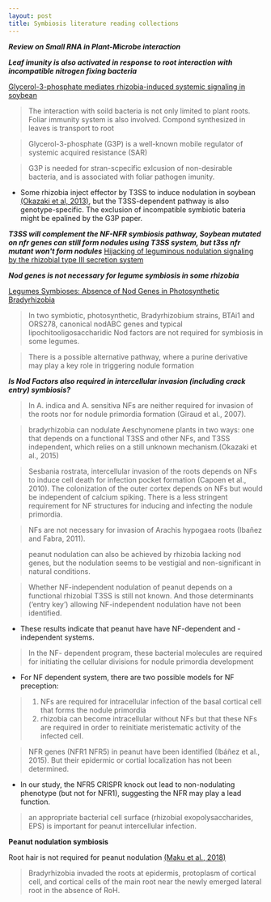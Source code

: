 ```yaml
---
layout: post
title: Symbiosis literature reading collections
---
```

_**Review on Small RNA in Plant-Microbe interaction**_


_**Leaf imunity is also activated in response to root interaction with incompatible nitrogen fixing bacteria**_

[Glycerol-3-phosphate mediates rhizobia-induced systemic signaling in soybean](https://www.nature.com/articles/s41467-019-13318-8)

>The interaction with soild bacteria is not only limited to plant roots. Foliar immunity system is also involved. Compond synthesized in leaves is transport to root

>Glycerol-3-phosphate (G3P) is a well-known mobile regulator of systemic acquired resistance (SAR)

>G3P is needed for stran-scpecific exlcusion of non-desirable bacteria, and is associated with foliar pathogen imunity.

* Some rhizobia inject effector by T3SS to induce nodulation in soybean [(Okazaki et al, 2013)](https://www.pnas.org/content/110/42/17131.short), but the T3SS-dependent pathway is also genotype-specific. The exclusion of incompatible symbiotic bateria might be epalined by the G3P paper. 

**_T3SS will complement the NF-NFR symbiosis pathway, Soybean mutated on nfr genes can still form nodules using T3SS system, but t3ss nfr mutant won't form nodules_**
[Hijacking of leguminous nodulation signaling by the rhizobial type III secretion system](https://www.pnas.org/content/110/42/17131.long)


**_Nod genes is not necessary for legume symbiosis in some rhizobia_**

[Legumes Symbioses: Absence of Nod Genes in Photosynthetic Bradyrhizobia](https://science.sciencemag.org/content/316/5829/1307.long)

>In two symbiotic, photosynthetic, Bradyrhizobium strains, BTAi1 and ORS278, canonical nodABC genes and typical lipochitooligosaccharidic Nod factors are not required for symbiosis in some legumes.

>There is a possible alternative pathway, where a purine derivative may play a key role in triggering nodule formation

**_Is Nod Factors also required in intercellular invasion (including crack entry) symbiosis?_**

>In A. indica and A. sensitiva NFs are neither required for invasion of the roots nor for nodule primordia formation (Giraud et al., 2007).

>bradyrhizobia can nodulate Aeschynomene plants in two ways: one that depends on a functional T3SS and other NFs, and T3SS independent, which relies on a still unknown mechanism.(Okazaki et al., 2015)

>Sesbania rostrata, intercellular invasion of the roots depends on NFs to induce cell death for infection pocket formation (Capoen et al., 2010). 
> The colonization of the outer cortex depends on NFs but would be independent of calcium spiking. 
>There is a less stringent requirement for NF structures for inducing and infecting the nodule primordia.

>NFs are not necessary for invasion of Arachis hypogaea roots (Ibañez and Fabra, 2011).


>peanut nodulation can also be achieved by rhizobia lacking nod genes, but the nodulation seems to be vestigial and non-significant in natural conditions.

>Whether NF-independent nodulation of peanut depends on a functional rhizobial T3SS is still not known. And those determinants (‘entry key’) allowing NF-independent nodulation have not been identified.

* These results indicate that peanut have have NF-dependent and -independent systems. 
>In the NF- dependent program, these bacterial molecules are required for initiating the cellular divisions for nodule primordia development

* For NF dependent system, there are two possible models for NF preception:
>1. NFs are required for intracellular infection of the basal cortical cell that forms the nodule primordia
>2. rhizobia can become intracellular without NFs but that these NFs are required in order to reinitiate meristematic activity of the infected cell.

> NFR genes (NFR1 NFR5) in peanut have been identified (Ibáñez et al., 2015). But their epidermic or cortial localization has not been determined. 

* In our study, the NFR5 CRISPR knock out lead to non-nodulating phenotype (but not for NFR1), suggesting the NFR may play a lead function.

>an appropriate bacterial cell surface (rhizobial exopolysaccharides, EPS) is important for peanut intercellular infection.


**Peanut nodulation symbiosis**

Root hair is not required for peanut nodulation [(Maku et al., 2018)](https://www.scirp.org/html/4-2603784_86057.htm)

>Bradyrhizobia invaded the roots at epidermis, protoplasm of cortical cell, and cortical cells of the main root near the newly emerged lateral root in the absence of RoH.


